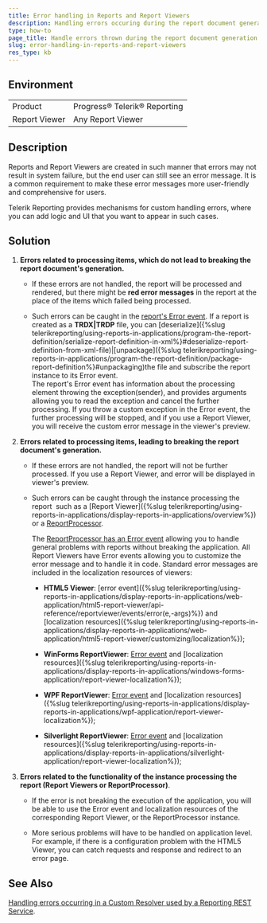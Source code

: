 ```yaml
---
title: Error handling in Reports and Report Viewers
description: Handling errors occuring during the report document generation and errors related to the instance processin them such as Report Viewers and the ReportProcessor class used for processing reports.
type: how-to
page_title: Handle errors thrown during the report document generation and errors thrown by report viewers or the ReportProcessor class
slug: error-handling-in-reports-and-report-viewers
res_type: kb
---
```


## Environment

<table>
	<tr>
		<td>Product</td>
		<td>Progress® Telerik® Reporting</td>
	</tr>
	<tr>
		<td>Report Viewer</td>
		<td>Any Report Viewer</td>
	</tr>
</table>
  
## Description

Reports and Report Viewers are created in such manner that errors may not result in system failure, but the end user can still see an error message. It is a common requirement to make these error messages more user-friendly and comprehensive for users.  
  
Telerik Reporting provides mechanisms for custom handling errors, where you can add logic and UI that you want to appear in such cases.
  
## Solution

1. **Errors related to processing items, which do not lead to breaking the report document's generation.**  

    - If these errors are not handled, the report will be processed and rendered, but there might be **red error messages** in the report at the place of the items which failed being processed.
    
    - Such errors can be caught in the [report's Error event](/api/telerik.reporting.erroreventhandler.html). If a report is created as a **TRDX|TRDP** file, you can [deserialize]({%slug telerikreporting/using-reports-in-applications/program-the-report-definition/serialize-report-definition-in-xml%}#deserialize-report-definition-from-xml-file)|[unpackage]({%slug telerikreporting/using-reports-in-applications/program-the-report-definition/package-report-definition%}#unpackaging)the file and subscribe the report instance to its Error event.  
The report's Error event has information about the processing element throwing the exception(sender), and provides arguments allowing you to read the exception and cancel the further processing. If you throw a custom exception in the Error event, the further processing will be stopped, and if you use a Report Viewer, you will receive the custom error message in the viewer's preview.

2. **Errors related to processing items, leading to breaking the report document's generation.**

    - If these errors are not handled, the report will not be further processed. If you use a Report Viewer, and error will be displayed in viewer's preview.
    
    - Such errors can be caught through the instance processing the report  such as a [Report Viewer]({%slug telerikreporting/using-reports-in-applications/display-reports-in-applications/overview%}) or a [ReportProcessor](/api/telerik.reporting.processing.reportprocessor.html).   

        The [ReportProcessor has an Error event](/api/telerik.reporting.processing.reportprocessor.html#collapsible-Telerik_Reporting_Processing_ReportProcessor_Error) allowing you to handle general problems with reports without breaking the application. All Report Viewers have Error events allowing you to customize the error message and to handle it in code. Standard error messages are included in the localization resources of viewers:  

        - **HTML5 Viewer**: [error event]({%slug telerikreporting/using-reports-in-applications/display-reports-in-applications/web-application/html5-report-viewer/api-reference/reportviewer/events/error(e,-args)%}) and [localization resources]({%slug telerikreporting/using-reports-in-applications/display-reports-in-applications/web-application/html5-report-viewer/customizing/localization%});  

        - **WinForms ReportViewer**: [Error event](/api/telerik.reportviewer.winforms.reportviewerbase.html#Telerik_ReportViewer_WinForms_ReportViewerBase_Error) and [localization resources]({%slug telerikreporting/using-reports-in-applications/display-reports-in-applications/windows-forms-application/report-viewer-localization%});  

        - **WPF ReportViewer**: [Error event](/api/telerik.reportviewer.wpf.reportviewer.html#Telerik_ReportViewer_Wpf_ReportViewer_Error) and [localization resources]({%slug telerikreporting/using-reports-in-applications/display-reports-in-applications/wpf-application/report-viewer-localization%});  

        - **Silverlight ReportViewer**: [Error event](/api/telerik.reportviewer.silverlight.reportviewer.html#Telerik_ReportViewer_Silverlight_ReportViewer_Error) and [localization resources]({%slug telerikreporting/using-reports-in-applications/display-reports-in-applications/silverlight-application/report-viewer-localization%});

3. **Errors related to the  functionality of the instance processing the report (Report Viewers or ReportProcessor)**.
    
    - If the error is not breaking the execution of the application, you will be able to use the Error event and localization resources of the corresponding Report Viewer, or the ReportProcessor instance.
    
    - More serious problems will have to be handled on application level. For example, if there is a configuration problem with the HTML5 Viewer, you can catch requests and response and redirect to an error page.

## See Also

 [Handling errors occurring in a Custom Resolver used by a Reporting REST Service](./handling-errors-occurring-in-a-custom-resolver-used-by-a-reporting-rest-service).

